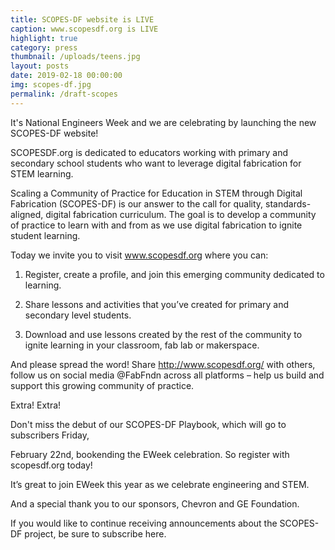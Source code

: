 ```yaml
---
title: SCOPES-DF website is LIVE
caption: www.scopesdf.org is LIVE
highlight: true
category: press
thumbnail: /uploads/teens.jpg
layout: posts
date: 2019-02-18 00:00:00
img: scopes-df.jpg
permalink: /draft-scopes
---
```


It's National Engineers Week and we are celebrating by launching the new SCOPES-DF website!

SCOPESDF.org is dedicated to educators working with primary and secondary school students who want to leverage digital fabrication for STEM learning.

Scaling a Community of Practice for Education in STEM through Digital Fabrication (SCOPES-DF) is our answer to the call for quality, standards-aligned, digital fabrication curriculum. The goal is to develop a community of practice to learn with and from as we use digital fabrication to ignite student learning.

Today we invite you to visit www.scopesdf.org where you can:

1. Register, create a profile, and join this emerging community dedicated to learning.

2. Share lessons and activities that you’ve created for primary and secondary level students.

3. Download and use lessons created by the rest of the community to ignite learning in your classroom, fab lab or makerspace.

And please spread the word! Share http://www.scopesdf.org/ with others, follow us on social media @FabFndn across all platforms – help us build and support this growing community of practice.

Extra! Extra!

Don't miss the debut of our SCOPES-DF Playbook, which will go to subscribers Friday,

February 22nd, bookending the EWeek celebration. So register with scopesdf.org today!

It’s great to join EWeek this year as we celebrate engineering and STEM.

And a special thank you to our sponsors, Chevron and GE Foundation.

If you would like to continue receiving announcements about the SCOPES-DF project, be sure to subscribe here.